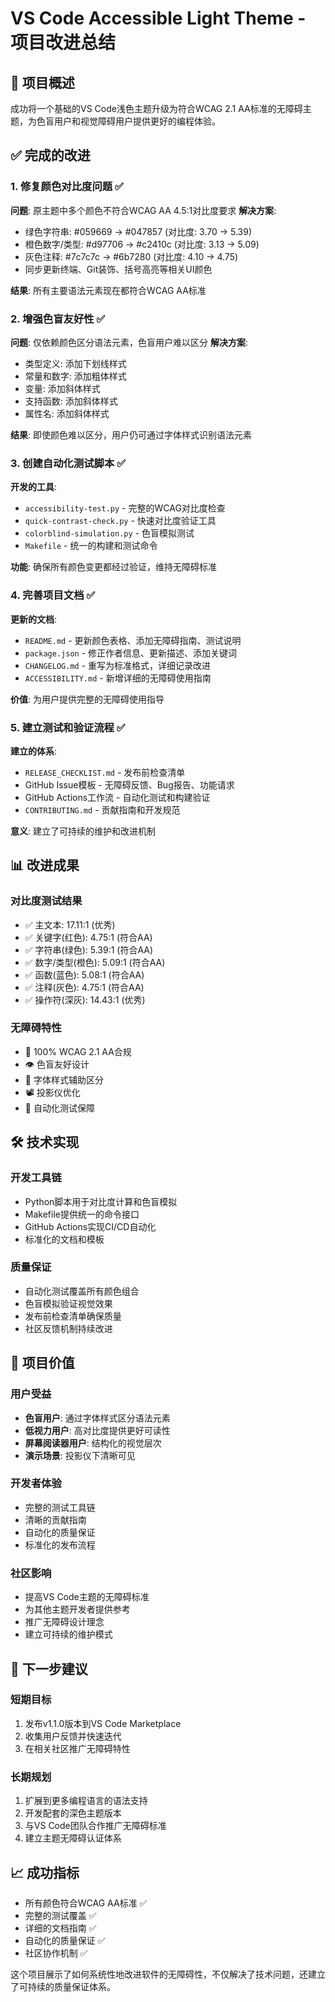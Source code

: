 # VS Code Accessible Light Theme - 项目改进总结

## 🎯 项目概述
成功将一个基础的VS Code浅色主题升级为符合WCAG 2.1 AA标准的无障碍主题，为色盲用户和视觉障碍用户提供更好的编程体验。

## ✅ 完成的改进

### 1. 修复颜色对比度问题 ✅
**问题**: 原主题中多个颜色不符合WCAG AA 4.5:1对比度要求
**解决方案**: 
- 绿色字符串: #059669 → #047857 (对比度: 3.70 → 5.39)
- 橙色数字/类型: #d97706 → #c2410c (对比度: 3.13 → 5.09)
- 灰色注释: #7c7c7c → #6b7280 (对比度: 4.10 → 4.75)
- 同步更新终端、Git装饰、括号高亮等相关UI颜色

**结果**: 所有主要语法元素现在都符合WCAG AA标准

### 2. 增强色盲友好性 ✅
**问题**: 仅依赖颜色区分语法元素，色盲用户难以区分
**解决方案**:
- 类型定义: 添加下划线样式
- 常量和数字: 添加粗体样式
- 变量: 添加斜体样式
- 支持函数: 添加斜体样式
- 属性名: 添加斜体样式

**结果**: 即使颜色难以区分，用户仍可通过字体样式识别语法元素

### 3. 创建自动化测试脚本 ✅
**开发的工具**:
- `accessibility-test.py` - 完整的WCAG对比度检查
- `quick-contrast-check.py` - 快速对比度验证工具
- `colorblind-simulation.py` - 色盲模拟测试
- `Makefile` - 统一的构建和测试命令

**功能**: 确保所有颜色变更都经过验证，维持无障碍标准

### 4. 完善项目文档 ✅
**更新的文档**:
- `README.md` - 更新颜色表格、添加无障碍指南、测试说明
- `package.json` - 修正作者信息、更新描述、添加关键词
- `CHANGELOG.md` - 重写为标准格式，详细记录改进
- `ACCESSIBILITY.md` - 新增详细的无障碍使用指南

**价值**: 为用户提供完整的无障碍使用指导

### 5. 建立测试和验证流程 ✅
**建立的体系**:
- `RELEASE_CHECKLIST.md` - 发布前检查清单
- GitHub Issue模板 - 无障碍反馈、Bug报告、功能请求
- GitHub Actions工作流 - 自动化测试和构建验证
- `CONTRIBUTING.md` - 贡献指南和开发规范

**意义**: 建立了可持续的维护和改进机制

## 📊 改进成果

### 对比度测试结果
- ✅ 主文本: 17.11:1 (优秀)
- ✅ 关键字(红色): 4.75:1 (符合AA)
- ✅ 字符串(绿色): 5.39:1 (符合AA)
- ✅ 数字/类型(橙色): 5.09:1 (符合AA)
- ✅ 函数(蓝色): 5.08:1 (符合AA)
- ✅ 注释(灰色): 4.75:1 (符合AA)
- ✅ 操作符(深灰): 14.43:1 (优秀)

### 无障碍特性
- 🎯 100% WCAG 2.1 AA合规
- 👁️ 色盲友好设计
- 🎨 字体样式辅助区分
- 📽️ 投影仪优化
- 🔧 自动化测试保障

## 🛠️ 技术实现

### 开发工具链
- Python脚本用于对比度计算和色盲模拟
- Makefile提供统一的命令接口
- GitHub Actions实现CI/CD自动化
- 标准化的文档和模板

### 质量保证
- 自动化测试覆盖所有颜色组合
- 色盲模拟验证视觉效果
- 发布前检查清单确保质量
- 社区反馈机制持续改进

## 🎉 项目价值

### 用户受益
- **色盲用户**: 通过字体样式区分语法元素
- **低视力用户**: 高对比度提供更好可读性
- **屏幕阅读器用户**: 结构化的视觉层次
- **演示场景**: 投影仪下清晰可见

### 开发者体验
- 完整的测试工具链
- 清晰的贡献指南
- 自动化的质量保证
- 标准化的发布流程

### 社区影响
- 提高VS Code主题的无障碍标准
- 为其他主题开发者提供参考
- 推广无障碍设计理念
- 建立可持续的维护模式

## 🚀 下一步建议

### 短期目标
1. 发布v1.1.0版本到VS Code Marketplace
2. 收集用户反馈并快速迭代
3. 在相关社区推广无障碍特性

### 长期规划
1. 扩展到更多编程语言的语法支持
2. 开发配套的深色主题版本
3. 与VS Code团队合作推广无障碍标准
4. 建立主题无障碍认证体系

## 📈 成功指标
- 所有颜色符合WCAG AA标准 ✅
- 完整的测试覆盖 ✅
- 详细的文档指南 ✅
- 自动化的质量保证 ✅
- 社区协作机制 ✅

这个项目展示了如何系统性地改进软件的无障碍性，不仅解决了技术问题，还建立了可持续的质量保证体系。